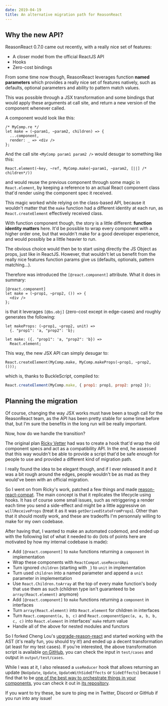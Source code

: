 ```yaml
---
date: 2019-04-19
title: An alternative migration path for ReasonReact
---
```


## Why the new API?

ReasonReact 0.7.0 came out recently, with a really nice set of features:

- A closer model from the official ReactJS API
- Hooks
- Zero-cost bindings

From some time now though, ReasonReact leverages function **named parameters** which provides a really nice set of features natively, such as defaults, optional parameters and ability to pattern match values.

This was possible through a JSX transformation and some bindings that would apply these arguments at call site, and return a new version of the component whenever called.

A component would look like this:

```reason
/* MyComp.re */
let make = (~param1, ~param2, children) => {
  ...component,
  render: _ => <div />
};
```

And the call site `<MyComp param1 param2 />` would desugar to something like this:

```reason
React.element(~key, ~ref, MyComp.make(~param1, ~param2, [||] /* children*/))
```

and would reuse the previous component through some magic in `React.element`, by keeping a reference to an actual React component class that'd render using the component spec it received.

This magic worked while relying on the class-based API, because it wouldn't matter that the `make` function had a different identity at each run, as `React.createElement` effectively received class.

With function component though, the story is a little different: **function identity matters** here. It'd be possible to wrap every component with a higher order one, but that wouldn't make for a good developer experience, and would possibly be a little heavier to run.

The obvious choice would then be to start using directly the JS Object as props, just like in ReactJS. However, that wouldn't let us benefit from the really nice features function params give us (defaults, optionals, pattern matching…).

Therefore was introduced the `[@react.component]` attribute. What it does in summary:

```reason
[@react.component]
let make = (~prop1, ~prop2, ()) => {
  <div />
};
```

is that it leverages `[@bs.obj]` (zero-cost except in edge-cases) and roughly generates the following:

```reason
let makeProps: (~prop1, ~prop2, unit) =>
  {. "prop1": 'a, "prop2": 'b};

let make: ({. "prop1": 'a, "prop2": 'b}) =>
  React.element;
```

This way, the new JSX API can simply desugar to:

```reason
React.createElement(MyComp.make, MyComp.makeProps(~prop1, ~prop2, ()));
```

which is, thanks to BuckleScript, compiled to:

```js
React.createElement(MyComp.make, { prop1: prop1, prop2: prop2 });
```

## Planning the migration

Of course, changing the way JSX works must have been a tough call for the ReasonReact team, as the API has been pretty stable for some time before that, but I'm sure the benefits in the long run will be really important.

Now, how do we handle the transition?

The original plan [Ricky Vetter](https://twitter.com/rickyvetter) had was to create a hook that'd wrap the old component specs and act as a compatibility API. In the end, he assessed that this way wouldn't be able to provide a script that'd be safe enough for people to use and provided a different kind of migration path.

I really found the idea to be elegant though, and if I ever released it and it was a bit rough around the edges, people wouldn't be as mad as they would've been with an official migration.

So I went on from Ricky's work, patched a few things and made [reason-react-compat](https://github.com/bloodyowl/reason-react-compat). The main concept is that it replicates the lifecycle using hooks. It has of course some small issues, such as retriggering a render each time you send a side-effect and might be a little aggressive on `willReceiveProps` (treat it as it was `getDerivedStateFromProps`). Other than that it should mostly work, and these are tradeoffs I'm personnaly willing to make for my own codebase.

After having that, I wanted to make an automated codemod, and ended up with the following list of what it needed to do (lots of points here are motivated by how my internal codebase is made):

- Add `[@react.component]` to `make` functions returning a `component` in implementation
- Wrap these components with `ReactCompat.useRecordApi`
- Turn ignored `children` (starting with `_`) to `unit` in implementation
- Turn used `children` into a named parameter and append a `unit` parameter in implementation
- Use `React.Children.toArray` at the top of every make function's body that use them as such (children type isn't guaranteed to be `array(React.element)` anymore)
- Add `[@react.component]` to `make` functions returning a `component` in interfaces
- Turn `array(React.element)` into `React.element` for children in interfaces
- Turn `React.component(a, b, c)` and `React.componentSpec(a, a, b, b, c, c)` into `React.element` in interfaces' `make` return value
- Handle all of the above for nested modules and functors

So I forked Cheng Lou's [upgrade-reason-react](https://github.com/chenglou/upgrade-reason-react) and started working with the AST (it's really fun, you should try it!) and ended up a decent transformation (at least for my test cases). If you're interested, the above transformation script is available [on GitHub](https://github.com/bloodyowl/upgrade-reason-react), you can check the input in `test/cases` and output in `output/test/cases`.

While I was at it, I also released a `useReducer` hook that allows returning an update (`NoUpdate`, `Update`, `UpdateWithSideEffects` or `SideEffects`) because I find that to be [one of the best way to orchestrate things in your components](/blog/2019-01-24-orchestrating-requests-at-component-level/), you can check it out in [its repository](https://github.com/bloodyowl/reason-react-update).

If you want to try these, be sure to ping me in Twitter, Discord or GitHub if you run into any issue!
